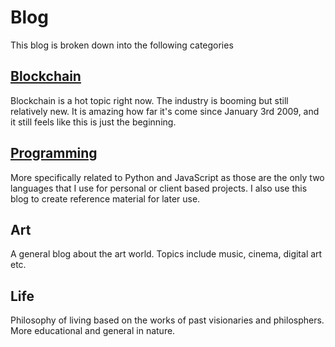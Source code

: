 # Blog

This blog is broken down into the following categories

## [Blockchain](/blog/blockchain/)
Blockchain is a hot topic right now.  The industry is booming but still relatively new.  It is amazing how far it's come since January 3rd 2009, and it still feels like this is just the beginning. 

## [Programming](/blog/programming/)
More specifically related to Python and JavaScript as those are the only two languages that I use for personal or client based projects. I also use this blog to create reference material for later use. 

## Art
A general blog about the art world.  Topics include music, cinema, digital art etc.

## Life
Philosophy of living based on the works of past visionaries and philosphers.  More educational and general in nature. 